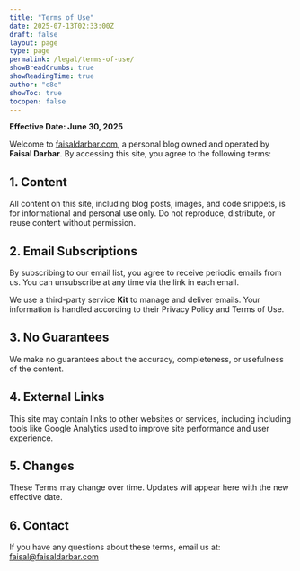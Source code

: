 ```yaml
---
title: "Terms of Use"
date: 2025-07-13T02:33:00Z
draft: false
layout: page
type: page
permalink: /legal/terms-of-use/
showBreadCrumbs: true
showReadingTime: true
author: "e8e"
showToc: true
tocopen: false
---
```


**Effective Date: June 30, 2025**

Welcome to <a href="https://faisaldarbar.com" target="_blank" rel="noopener">faisaldarbar.com</a>, a personal blog owned and operated by **Faisal Darbar**. By accessing this site, you agree to the following terms:

## 1. Content

All content on this site, including blog posts, images, and code snippets, is for informational and personal use only. Do not reproduce, distribute, or reuse content without permission.

## 2. Email Subscriptions

By subscribing to our email list, you agree to receive periodic emails from us. You can unsubscribe at any time via the link in each email.

We use a third-party service **Kit** to manage and deliver emails. Your information is handled according to their Privacy Policy and Terms of Use.

## 3. No Guarantees

We make no guarantees about the accuracy, completeness, or usefulness of the content.

## 4. External Links

This site may contain links to other websites or services, including including tools like Google Analytics used to improve site performance and user experience.

## 5. Changes

These Terms may change over time. Updates will appear here with the new effective date.

## 6. Contact

If you have any questions about these terms, email us at: [faisal@faisaldarbar.com](mailto:faisal@faisaldarbar.com)